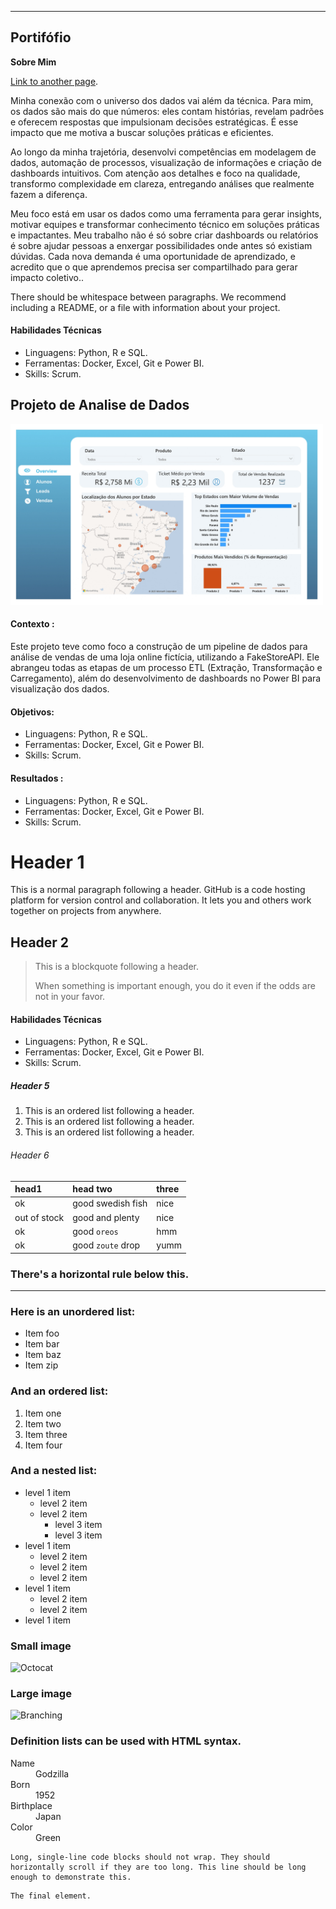 ---
## **Portifófio**

 **Sobre Mim**

[Link to another page](./another-page.html).

Minha conexão com o universo dos dados vai além da técnica. Para mim, os dados são mais do que números: eles contam histórias, revelam padrões e oferecem respostas que impulsionam decisões estratégicas. É esse impacto que me motiva a buscar soluções práticas e eficientes.

Ao longo da minha trajetória, desenvolvi competências em modelagem de dados, automação de processos, visualização de informações e criação de dashboards intuitivos. Com atenção aos detalhes e foco na qualidade, transformo complexidade em clareza, entregando análises que realmente fazem a diferença. 

Meu foco está em usar os dados como uma ferramenta para gerar insights, motivar equipes e transformar conhecimento técnico em soluções práticas e impactantes. Meu trabalho não é só sobre criar dashboards ou relatórios é sobre ajudar pessoas a enxergar possibilidades onde antes só existiam dúvidas. Cada nova demanda é uma oportunidade de aprendizado, e acredito que o que aprendemos precisa ser compartilhado para gerar impacto coletivo..

There should be whitespace between paragraphs. We recommend including a README, or a file with information about your project.


#### Habilidades Técnicas

*   Linguagens: Python, R e SQL.
*   Ferramentas: Docker, Excel, Git e Power BI.
*   Skills: Scrum.
  
## Projeto de Analise de Dados 


<img src="/assets/img/projeto.png" alt="Projeto" width="500">


#### Contexto :
Este projeto teve como foco a construção de um pipeline de dados para análise de vendas de uma loja online fictícia, utilizando a FakeStoreAPI. Ele abrangeu todas as etapas de um processo ETL (Extração, Transformação e Carregamento), além do desenvolvimento de dashboards no Power BI para visualização dos dados.

#### Objetivos:

*   Linguagens: Python, R e SQL.
*   Ferramentas: Docker, Excel, Git e Power BI.
*   Skills: Scrum.

  #### Resultados :

*   Linguagens: Python, R e SQL.
*   Ferramentas: Docker, Excel, Git e Power BI.
*   Skills: Scrum.



# Header 1

This is a normal paragraph following a header. GitHub is a code hosting platform for version control and collaboration. It lets you and others work together on projects from anywhere.

## Header 2

> This is a blockquote following a header.
>
> When something is important enough, you do it even if the odds are not in your favor.



#### Habilidades Técnicas

*   Linguagens: Python, R e SQL.
*   Ferramentas: Docker, Excel, Git e Power BI.
*   Skills: Scrum.

##### Header 5

1.  This is an ordered list following a header.
2.  This is an ordered list following a header.
3.  This is an ordered list following a header.

###### Header 6

| head1        | head two          | three |
|:-------------|:------------------|:------|
| ok           | good swedish fish | nice  |
| out of stock | good and plenty   | nice  |
| ok           | good `oreos`      | hmm   |
| ok           | good `zoute` drop | yumm  |

### There's a horizontal rule below this.

* * *

### Here is an unordered list:

*   Item foo
*   Item bar
*   Item baz
*   Item zip

### And an ordered list:

1.  Item one
1.  Item two
1.  Item three
1.  Item four

### And a nested list:

- level 1 item
  - level 2 item
  - level 2 item
    - level 3 item
    - level 3 item
- level 1 item
  - level 2 item
  - level 2 item
  - level 2 item
- level 1 item
  - level 2 item
  - level 2 item
- level 1 item

### Small image

![Octocat](https://github.githubassets.com/images/icons/emoji/octocat.png)

### Large image

![Branching](https://guides.github.com/activities/hello-world/branching.png)


### Definition lists can be used with HTML syntax.

<dl>
<dt>Name</dt>
<dd>Godzilla</dd>
<dt>Born</dt>
<dd>1952</dd>
<dt>Birthplace</dt>
<dd>Japan</dd>
<dt>Color</dt>
<dd>Green</dd>
</dl>

```
Long, single-line code blocks should not wrap. They should horizontally scroll if they are too long. This line should be long enough to demonstrate this.
```

```
The final element.
```

